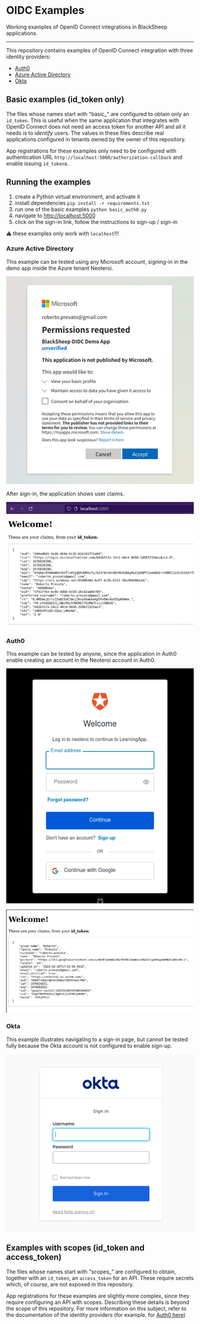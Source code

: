 # OIDC Examples
Working examples of OpenID Connect integrations in BlackSheep applications.

---

This repository contains examples of OpenID Connect integration with three
identity providers:

- [Auth0](https://auth0.com)
- [Azure Active Directory](https://azure.microsoft.com/en-us/products/active-directory)
- [Okta](https://www.okta.com)

## Basic examples (id_token only)

The files whose names start with "basic_" are configured to obtain only
an `id_token`. This is useful when the same application that integrates with
OpenID Connect does not need an access token for another API and all it needs
is to _identify_ users. The values in these files describe real applications
configured in tenants owned by the owner of this repository.

App registrations for these examples only need to be configured with authentication
URL `http://localhost:5000/authorization-callback` and enable issuing `id_token`s.

## Running the examples

1. create a Python virtual environment, and activate it
2. install dependencies `pip install -r requirements.txt`
3. run one of the basic examples `python basic_auth0.py`
4. navigate to [http://localhost:5000](http://localhost:5000)
5. click on the sign-in link, follow the instructions to sign-up / sign-in

:warning: these examples only work with `localhost`!!!

### Azure Active Directory

This example can be tested using any Microsoft account, signing-in in the
demo app inside the Azure tenant Neoteroi.

![AAD demo](./docs/aad-demo.png)

After sign-in, the application shows user claims.

![AAD demo claims](./docs/aad-demo-claims.png)

### Auth0

This example can be tested by anyone, since the application in Auth0 enable
creating an account in the Neoteroi account in Auth0.

![Auth0 demo](./docs/auth0-demo.png)

![Auth0 demo with Google](./docs/auth0-demo-with-google.png)

### Okta

This example illustrates navigating to a sign-in page, but cannot be tested
fully because the Okta account is not configured to enable sign-up.

![Okta demo](./docs/okta-demo.png)

## Examples with scopes (id_token and access_token)

The files whose names start with "scopes_" are configured to obtain, together
with an `id_token`, an `access_token` for an API. These require secrets which,
of course, are not exposed in this repository.

App registrations for these examples are slightly more complex, since they
require configuring an API with scopes. Describing these details is beyond the
scope of this repository. For more information on this subject, refer to the
documentation of the identity providers (for example, for [Auth0 here](https://auth0.com/docs/get-started/apis/api-settings))
